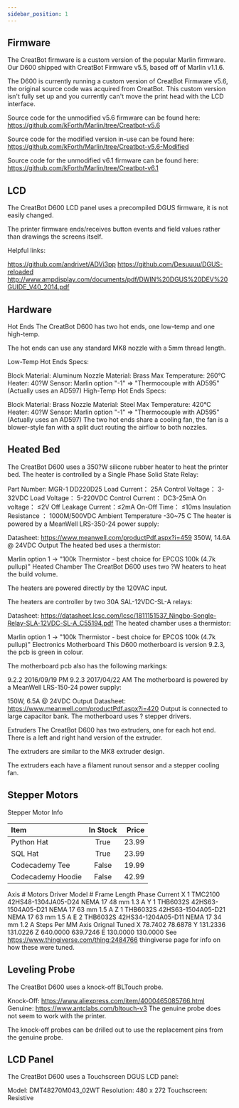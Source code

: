 ```yaml
---
sidebar_position: 1
---
```


## Firmware

The CreatBot firmware is a custom version of the popular Marlin firmware. Our D600 shipped with CreatBot Firmware v5.5, based off of Marlin v1.1.6.

The D600 is currently running a custom version of CreatBot Firmware v5.6, the original source code was acquired from CreatBot. This custom version isn't fully set up and you currently can't move the print head with the LCD interface.

Source code for the unmodified v5.6 firmware can be found here: https://github.com/kForth/Marlin/tree/Creatbot-v5.6

Source code for the modified version in-use can be found here: https://github.com/kForth/Marlin/tree/Creatbot-v5.6-Modified

Source code for the unmodified v6.1 firmware can be found here: https://github.com/kForth/Marlin/tree/Creatbot-v6.1

## LCD
The CreatBot D600 LCD panel uses a precompiled DGUS firmware, it is not easily changed.

The printer firmware ends/receives button events and field values rather than drawings the screens itself.

Helpful links:

https://github.com/andrivet/ADVi3pp
https://github.com/Desuuuu/DGUS-reloaded
http://www.ampdisplay.com/documents/pdf/DWIN%20DGUS%20DEV%20GUIDE_V40_2014.pdf

## Hardware
Hot Ends
The CreatBot D600 has two hot ends, one low-temp and one high-temp.

The hot ends can use any standard MK8 nozzle with a 5mm thread length.

Low-Temp Hot Ends Specs:

Block Material: Aluminum
Nozzle Material: Brass
Max Temperature: 260°C
Heater: 40?W
Sensor: Marlin option "-1" => "Thermocouple with AD595" (Actually uses an AD597)
High-Temp Hot Ends Specs:

Block Material: Brass
Nozzle Material: Steel
Max Temperature: 420°C
Heater: 40?W
Sensor: Marlin option "-1" => "Thermocouple with AD595" (Actually uses an AD597)
The two hot ends share a cooling fan, the fan is a blower-style fan with a split duct routing the airflow to both nozzles.

## Heated Bed
The CreatBot D600 uses a 350?W silicone rubber heater to heat the printer bed. The heater is controlled by a Single Phase Solid State Relay:

Part Number: MGR-1 DD220D25
Load Current： 25A
Control Voltage： 3-32VDC
Load Voltage： 5-220VDC
Control Current： DC3-25mA
On voltage： ≤2V
Off Leakage Current：≤2mA
On-Off Time： ≤10ms
Insulation Resistance ： 1000M/500VDC
Ambient Temperature -30~75 C
The heater is powered by a MeanWell LRS-350-24 power supply:

Datasheet: https://www.meanwell.com/productPdf.aspx?i=459
350W, 14.6A @ 24VDC Output
The heated bed uses a thermistor:

Marlin option 1 -> "100k Thermistor - best choice for EPCOS 100k (4.7k pullup)"
Heated Chamber
The CreatBot D600 uses two ?W heaters to heat the build volume.

The heaters are powered directly by the 120VAC input.

The heaters are controller by two 30A SAL-12VDC-SL-A relays:

Datasheet: https://datasheet.lcsc.com/lcsc/1811151537_Ningbo-Songle-Relay-SLA-12VDC-SL-A_C55194.pdf
The heated chamber uses a thermistor:

Marlin option 1 -> "100k Thermistor - best choice for EPCOS 100k (4.7k pullup)"
Electronics
Motherboard
This D600 motherboard is version 9.2.3, the pcb is green in colour.

The motherboard pcb also has the following markings:

9.2.2 2016/09/19 PM
9.2.3 2017/04/22 AM
The motherboard is powered by a MeanWell LRS-150-24 power supply:

150W, 6.5A @ 24VDC Output
Datasheet: https://www.meanwell.com/productPdf.aspx?i=420
Output is connected to large capacitor bank.
The motherboard uses ? stepper drivers.

Extruders
The CreatBot D600 has two extruders, one for each hot end. There is a left and right hand version of the extruder.

The extruders are similar to the MK8 extruder design.

The extruders each have a filament runout sensor and a stepper cooling fan.

## Stepper Motors
Stepper Motor Info

| Item              | In Stock | Price |
| :---------------- | :------: | ----: |
| Python Hat        |   True   | 23.99 |
| SQL Hat           |   True   | 23.99 |
| Codecademy Tee    |  False   | 19.99 |
| Codecademy Hoodie |  False   | 42.99 |

Axis	# Motors	Driver	Model #	Frame	Length	Phase Current
X	1	TMC2100	42HS48-1304JA05-D24	NEMA 17	48 mm	1.3 A
Y	1	THB6032S	42HS63-1504A05-D21	NEMA 17	63 mm	1.5 A
Z	1	THB6032S	42HS63-1504A05-D21	NEMA 17	63 mm	1.5 A
E	2	THB6032S	42HS34-1204A05-D11	NEMA 17	34 mm	1.2 A
Steps Per MM
Axis	Orignal	Tuned
X	78.7402	78.6878
Y	131.2336	131.0226
Z	640.0000	639.7246
E	130.0000	130.0000
See https://www.thingiverse.com/thing:2484766 thingiverse page for info on how these were tuned.

## Leveling Probe
The CreatBot D600 uses a knock-off BLTouch probe.

Knock-Off: https://www.aliexpress.com/item/4000465085766.html
Genuine: https://www.antclabs.com/bltouch-v3
The genuine probe does not seem to work with the printer.

The knock-off probes can be drilled out to use the replacement pins from the genuine probe.

## LCD Panel
The CreatBot D600 uses a Touchscreen DGUS LCD panel:

Model: DMT48270M043_02WT
Resolution: 480 x 272
Touchscreen: Resistive